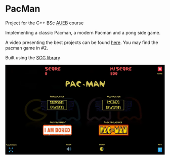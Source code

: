 # PacMan

Project for the C++ BSc [AUEB](https://www.aueb.gr) course

Implementing a classic Pacman, a modern Pacman and a pong side game.

A video presenting the best projects can be found [here](https://www.youtube.com/watch?v=wzr07HSXRNk). You may find the pacman game in #2.

Built using the [SGG library](https://github.com/cgaueb/sgg)

![Start screen](/bin/assets/pacman.png "Start screen")
